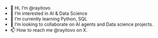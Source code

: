 - 👋 Hi, I’m @rayitovo
- 👀 I’m interested in AI & Data Science
- 🌱 I’m currently learning Python, SQL
- 💞️ I’m looking to collaborate on AI agents and Data science projects.
- 📫 How to reach me @rayitovo on X.

<!---
rayitovo/rayitovo is a ✨ special ✨ repository because its `README.md` (this file) appears on your GitHub profile.
You can click the Preview link to take a look at your changes.
--->
